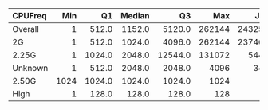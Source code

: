 | CPUFreq   |   Min |     Q1 |   Median |      Q3 |    Max |    Jobs |     Nodeh |   PercentUse |   Users |   Projects |
|:----------|------:|-------:|---------:|--------:|-------:|--------:|----------:|-------------:|--------:|-----------:|
| Overall   |     1 |  512.0 |   1152.0 |  5120.0 | 262144 | 2432547 | 3317882.9 |        100.0 |     847 |        135 |
| 2G        |     1 |  512.0 |   1024.0 |  4096.0 | 262144 | 2374611 | 2600247.2 |         78.4 |     755 |        129 |
| 2.25G     |     1 | 1024.0 |   2048.0 | 12544.0 | 131072 |   54491 |  689156.8 |         20.8 |     134 |         31 |
| Unknown   |     1 |  512.0 |   2048.0 |  2048.0 |   4096 |    3434 |   28459.0 |          0.9 |      25 |         15 |
| 2.50G     |  1024 | 1024.0 |   1024.0 |  1024.0 |   1024 |       5 |      19.7 |          0.0 |       1 |          1 |
| High      |     1 |  128.0 |    128.0 |   128.0 |    128 |       6 |       0.0 |          0.0 |       3 |          3 |